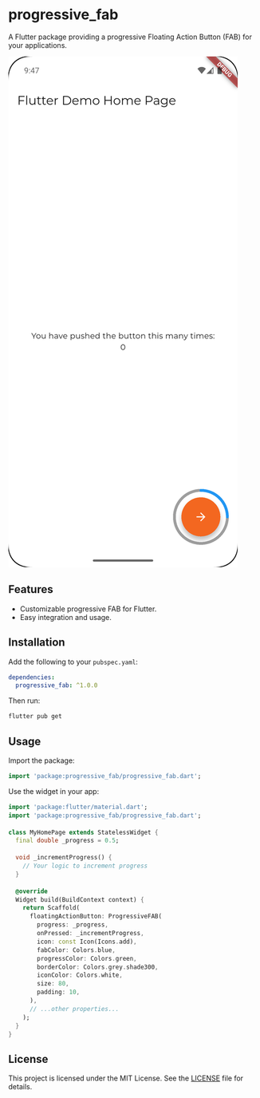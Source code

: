 # progressive_fab

A Flutter package providing a progressive Floating Action Button (FAB) for your applications.

![ProgressiveFab Example](example/progressive_fab_example.png)

## Features

- Customizable progressive FAB for Flutter.
- Easy integration and usage.

## Installation

Add the following to your `pubspec.yaml`:

```yaml
dependencies:
  progressive_fab: ^1.0.0
```

Then run:

```sh
flutter pub get
```

## Usage


Import the package:

```dart
import 'package:progressive_fab/progressive_fab.dart';
```

Use the widget in your app:

```dart
import 'package:flutter/material.dart';
import 'package:progressive_fab/progressive_fab.dart';

class MyHomePage extends StatelessWidget {
  final double _progress = 0.5;

  void _incrementProgress() {
    // Your logic to increment progress
  }

  @override
  Widget build(BuildContext context) {
    return Scaffold(
      floatingActionButton: ProgressiveFAB(
        progress: _progress,
        onPressed: _incrementProgress,
        icon: const Icon(Icons.add),
        fabColor: Colors.blue,
        progressColor: Colors.green,
        borderColor: Colors.grey.shade300,
        iconColor: Colors.white,
        size: 80,
        padding: 10,
      ),
      // ...other properties...
    );
  }
}
```

## License

This project is licensed under the MIT License. See the [LICENSE](LICENSE) file for details.
